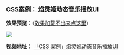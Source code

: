 ### **[CSS案例： 焰灵姬动态音乐播放UI](https://github.com/Fengzhen8023/css-demo/tree/yan_ling_ji_music)**

**效果预览：**（[效果加载不出来点这里](http://www.image.fengzhen8023.com/yan_ling_ji_music.png)）

![](http://www.image.fengzhen8023.com/yan_ling_ji_music.png)

**视频地址：** [「CSS 案例」焰灵姬动态音乐播放UI](https://www.bilibili.com/video/BV15D4y1X79h/ )


